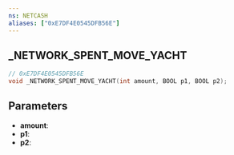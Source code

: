 ```yaml
---
ns: NETCASH
aliases: ["0xE7DF4E0545DFB56E"]
---
```

## _NETWORK_SPENT_MOVE_YACHT

```c
// 0xE7DF4E0545DFB56E
void _NETWORK_SPENT_MOVE_YACHT(int amount, BOOL p1, BOOL p2);
```

## Parameters
* **amount**:
* **p1**:
* **p2**:


